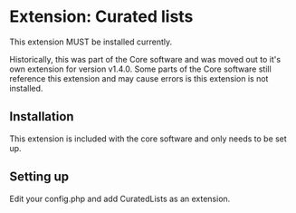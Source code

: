 # Extension: Curated lists

This extension MUST be installed currently.

Historically, this was part of the Core software and was moved out to it's own extension for version v1.4.0. Some parts of the Core software still reference this extension and may cause errors is this extension is not installed.

## Installation

This extension is included with the core software and only needs to be set up.

## Setting up

Edit your config.php and add CuratedLists as an extension.
